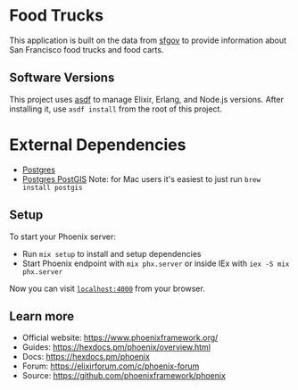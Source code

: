 # Food Trucks

This application is built on the data from [sfgov](https://data.sfgov.org/Economy-and-Community/Mobile-Food-Facility-Permit/rqzj-sfat/data) to provide information about San Francisco food trucks and food carts.

## Software Versions

This project uses [asdf](https://asdf-vm.com/) to manage Elixir, Erlang, and Node.js versions. After installing it, use `asdf install` from the root of this project.

# External Dependencies

- [Postgres](https://www.postgresql.org/)
- [Postgres PostGIS](https://postgis.net/)
  Note: for Mac users it's easiest to just run `brew install postgis`

## Setup

To start your Phoenix server:

  * Run `mix setup` to install and setup dependencies
  * Start Phoenix endpoint with `mix phx.server` or inside IEx with `iex -S mix phx.server`

Now you can visit [`localhost:4000`](http://localhost:4000) from your browser.

## Learn more

  * Official website: https://www.phoenixframework.org/
  * Guides: https://hexdocs.pm/phoenix/overview.html
  * Docs: https://hexdocs.pm/phoenix
  * Forum: https://elixirforum.com/c/phoenix-forum
  * Source: https://github.com/phoenixframework/phoenix
